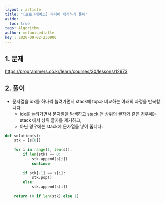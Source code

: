 ```yaml
---
layout : article
title: "[프로그래머스] 짝지어 제거하기 풀이"
aside:
  toc: true
tags: Algorithm 
author: melonicedlatte
key : 2020-09-02-230900
---  
```


## 1. 문제

https://programmers.co.kr/learn/courses/30/lessons/12973

## 2. 풀이

- 문자열을 idx를 하나씩 늘려가면서 stack에 top과 비교하는 아래의 과정을 반복합니다. 
  - idx를 늘려가면서 문자열을 탐색하고 stack 맨 상위의 글자와 같은 경우에는 stack 에서 상위 글자를 제거하고, 
  - 아닌 경우에는 stack에 문자열을 넣어 줍니다. 

~~~python
def solution(s): 
    stk = [s[0]]
    
    for i in range(1, len(s)):
        if len(stk) == 0:
            stk.append(s[i])
            continue
        
        if stk[-1] == s[i]:
            stk.pop()
        else:
            stk.append(s[i])
    
    return (0 if len(stk) else 1)
~~~
